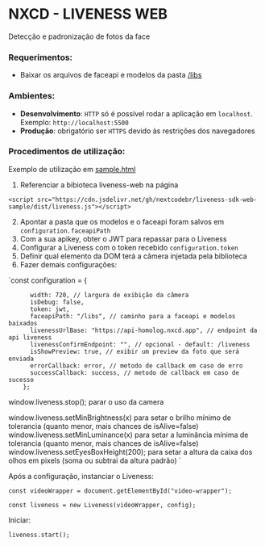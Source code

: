 # NXCD - LIVENESS WEB

Detecção e padronização de fotos da face

### Requerimentos:

- Baixar os arquivos de faceapi e modelos da pasta [/libs](https://github.com/nextcodebr/liveness-sdk-web-sample/blob/master/libs)


### Ambientes:
- **Desenvolvimento**: `HTTP` só é possível rodar a aplicação em `localhost`. Exemplo: `http://localhost:5500`
- **Produção**: obrigatório ser `HTTPS` devido às restrições dos navegadores

### Procedimentos de utilização:
Exemplo de utilização em [sample.html](https://github.com/nextcodebr/liveness-sdk-web-sample/blob/master/sample.html)
1. Referenciar a bibioteca liveness-web na página

`<script src="https://cdn.jsdelivr.net/gh/nextcodebr/liveness-sdk-web-sample/dist/liveness.js"></script>`

2. Apontar a pasta que os modelos e o faceapi foram salvos em `configuration.faceapiPath`
3. Com a sua apikey, obter o JWT para repassar para o Liveness
4. Configurar a Liveness com o token recebido `configuration.token`
5. Definir qual elemento da DOM terá a câmera injetada pela biblioteca 
6. Fazer demais configurações:

`const configuration = {

          width: 720, // largura de exibição da câmera
          isDebug: false,
          token: jwt,
          faceapiPath: "/libs", // caminho para a faceapi e modelos baixados
          livenessUrlBase: "https://api-homolog.nxcd.app", // endpoint da api liveness
          livenessConfirmEndpoint: "", // opcional - default: /liveness
          isShowPreview: true, // exibir um preview da foto que será enviada
          errorCallback: error, // metodo de callback em caso de erro
          successCallback: success, // metodo de callback em caso de sucesso
        };
  window.liveness.stop(); parar o uso da camera

  window.liveness.setMinBrightness(x) para setar o brilho mínimo de tolerancia (quanto menor, mais chances de isAlive=false)
  window.liveness.setMinLuminance(x) para setar a luminância mínima de tolerancia (quanto menor, mais chances de isAlive=false)
  window.liveness.setEyesBoxHeight(200); para setar a altura da caixa dos olhos em pixels (soma ou subtrai da altura padrão)
    `

Após a configuração, instanciar o Liveness:

`const videoWrapper = document.getElementById("video-wrapper");`

`const liveness = new Liveness(videoWrapper, config);`

Iniciar:

`liveness.start();`